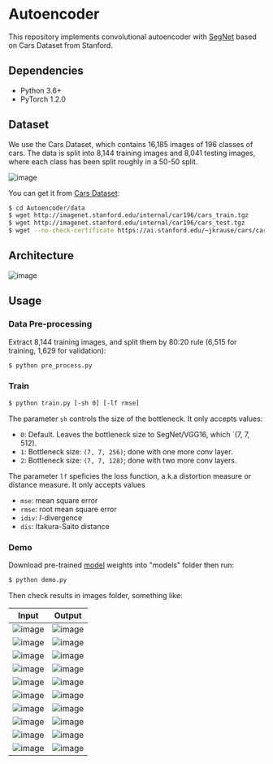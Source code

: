 # Autoencoder

This repository implements convolutional autoencoder with [SegNet](https://arxiv.org/abs/1511.00561) based on Cars Dataset from Stanford.


## Dependencies

- Python 3.6+
- PyTorch 1.2.0

## Dataset

We use the Cars Dataset, which contains 16,185 images of 196 classes of cars. The data is split into 8,144 training images and 8,041 testing images, where each class has been split roughly in a 50-50 split.

 ![image](https://github.com/foamliu/Conv-Autoencoder/raw/master/images/random.jpg)

You can get it from [Cars Dataset](https://ai.stanford.edu/~jkrause/cars/car_dataset.html):

```bash
$ cd Autoencoder/data
$ wget http://imagenet.stanford.edu/internal/car196/cars_train.tgz
$ wget http://imagenet.stanford.edu/internal/car196/cars_test.tgz
$ wget --no-check-certificate https://ai.stanford.edu/~jkrause/cars/car_devkit.tgz
```

## Architecture

![image](https://github.com/foamliu/Conv-Autoencoder/raw/master/images/segnet.jpg)

## Usage

### Data Pre-processing
Extract 8,144 training images, and split them by 80:20 rule (6,515 for training, 1,629 for validation):
```bash
$ python pre_process.py
```

### Train
```bash
$ python train.py [-sh 0] [-lf rmse]
```
The parameter `sh` controls the size of the bottleneck. It only accepts values:
 - `0`: Default. Leaves the bottleneck size to SegNet/VGG16, which `(7, 7, 512).
  - `1`: Bottleneck size: `(7, 7, 256)`; done with one more conv layer.
  - `2`: Bottleneck size: `(7, 7, 128)`; done with two more conv layers.

The parameter `lf` speficies the loss function, a.k.a distortion measure or distance measure. It only accepts values
- `mse`: mean square error
- `rmse`: root mean square error
- `idiv`: _I_-divergence
- `dis`: Itakura-Saito distance

### Demo
Download pre-trained [model](https://github.com/foamliu/Autoencoder/releases/download/v1.0/BEST_checkpoint.tar) weights into "models" folder then run:

```bash
$ python demo.py
```

Then check results in images folder, something like:

Input | Output |
|---|---|
|![image](https://github.com/foamliu/Autoencoder/raw/master/images/0_image.png) | ![image](https://github.com/foamliu/Autoencoder/raw/master/images/0_out.png)|
|![image](https://github.com/foamliu/Autoencoder/raw/master/images/1_image.png) | ![image](https://github.com/foamliu/Autoencoder/raw/master/images/1_out.png)|
|![image](https://github.com/foamliu/Autoencoder/raw/master/images/2_image.png) | ![image](https://github.com/foamliu/Autoencoder/raw/master/images/2_out.png)|
|![image](https://github.com/foamliu/Autoencoder/raw/master/images/3_image.png) | ![image](https://github.com/foamliu/Autoencoder/raw/master/images/3_out.png)|
|![image](https://github.com/foamliu/Autoencoder/raw/master/images/4_image.png) | ![image](https://github.com/foamliu/Autoencoder/raw/master/images/4_out.png)|
|![image](https://github.com/foamliu/Autoencoder/raw/master/images/5_image.png) | ![image](https://github.com/foamliu/Autoencoder/raw/master/images/5_out.png)|
|![image](https://github.com/foamliu/Autoencoder/raw/master/images/6_image.png) | ![image](https://github.com/foamliu/Autoencoder/raw/master/images/6_out.png)|
|![image](https://github.com/foamliu/Autoencoder/raw/master/images/7_image.png) | ![image](https://github.com/foamliu/Autoencoder/raw/master/images/7_out.png)|
|![image](https://github.com/foamliu/Autoencoder/raw/master/images/8_image.png) | ![image](https://github.com/foamliu/Autoencoder/raw/master/images/8_out.png)|
|![image](https://github.com/foamliu/Autoencoder/raw/master/images/9_image.png) | ![image](https://github.com/foamliu/Autoencoder/raw/master/images/9_out.png)|
